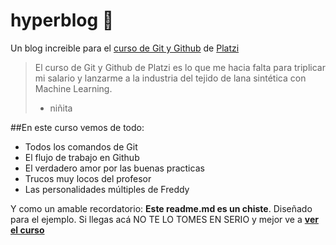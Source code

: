 # hyperblog 💚
Un blog increible para el [curso de Git y Github](https://platzi.com/clases/git-github/) de [Platzi](https://platzi.com)
>El curso de Git y Github de Platzi es lo que me hacia falta para triplicar mi salario y lanzarme a la industria del tejido de lana sintética con Machine Learning.
> - niñita

##En este curso vemos de todo:
* Todos los comandos de Git
* El flujo de trabajo en Github
* El verdadero amor por las buenas practicas
* Trucos muy locos del profesor
* Las personalidades múltiples de Freddy

Y como un amable recordatorio: **Este readme.md es un chiste**. Diseñado para el ejemplo. Si llegas acá NO TE LO TOMES EN SERIO y mejor ve a [**ver el curso**](https://platzi.com/clases/git-github/ "ver el curso")
